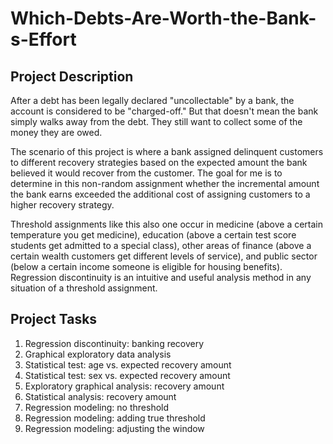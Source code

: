 # Which-Debts-Are-Worth-the-Bank-s-Effort

## Project Description

After a debt has been legally declared "uncollectable" by a bank, the account is considered to be "charged-off." But that doesn't mean the bank simply walks away from the debt. They still want to collect some of the money they are owed. 

The scenario of this project is where a bank assigned delinquent customers to different recovery strategies based on the expected amount the bank believed it would recover from the customer. The goal for me is to determine in this non-random assignment whether the incremental amount the bank earns exceeded the additional cost of assigning customers to a higher recovery strategy.

Threshold assignments like this also one occur in medicine (above a certain temperature you get medicine), education (above a certain test score students get admitted to a special class), other areas of finance (above a certain wealth customers get different levels of service), and public sector (below a certain income someone is eligible for housing benefits). Regression discontinuity is an intuitive and useful analysis method in any situation of a threshold assignment.

## Project Tasks
1. Regression discontinuity: banking recovery
2. Graphical exploratory data analysis
3. Statistical test: age vs. expected recovery amount
4. Statistical test: sex vs. expected recovery amount
5. Exploratory graphical analysis: recovery amount
6. Statistical analysis: recovery amount
7. Regression modeling: no threshold
8. Regression modeling: adding true threshold
9. Regression modeling: adjusting the window
